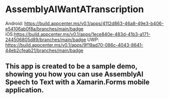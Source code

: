 # AssemblyAIWantATranscription

Android: https://build.appcenter.ms/v0.1/apps/4112d863-46a8-49e3-b406-e54106ab0f8a/branches/main/badge
iOS:https://build.appcenter.ms/v0.1/apps/1ece840e-483d-41b3-a171-244506805d89/branches/main/badge
UWP: https://build.appcenter.ms/v0.1/apps/9f19ad70-086c-4043-8641-44eb2cfeab21/branches/main/badge

## This app is created to be a sample demo, showing you how you can use AssemblyAI Speech to Text with a Xamarin.Forms mobile application.